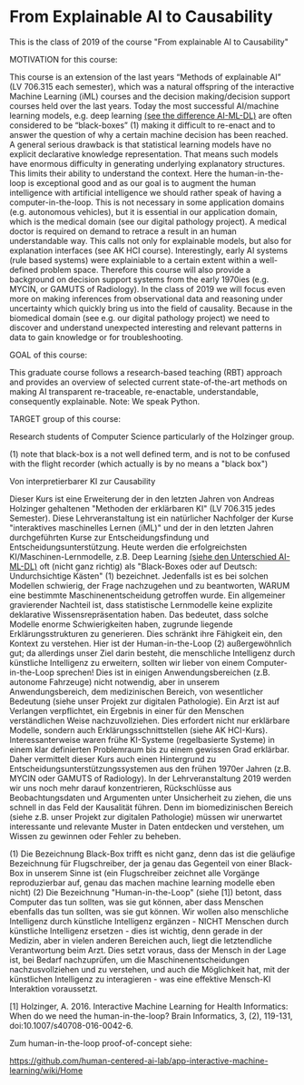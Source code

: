 # From Explainable AI to Causability
This is the class of 2019 of the course "From explainable AI to Causability"

MOTIVATION for this course:

This course is an extension of the last years “Methods of explainable AI” (LV 706.315 each semester), which was a natural offspring of the interactive Machine Learning (iML) courses and the decision making/decision support courses held over the last years. Today the most successful AI/machine learning models, e.g. deep learning  [(see the difference AI-ML-DL)](https://hci-kdd.org/2017/11/11/difference-ai-ml) are often considered to be “black-boxes” (1)  making it difficult to re-enact and to answer the question of why a certain machine decision has been reached. A general serious drawback is that statistical learning models have no explicit declarative knowledge representation. That means such models have enormous difficulty in generating underlying explanatory structures. This limits their ability to understand the context. Here the human-in-the-loop is exceptional good and as our goal is to augment the human intelligence with artificial intelligence we should rather speak of having a computer-in-the-loop. This is not necessary in some application domains (e.g. autonomous vehicles), but it is essential in our application domain, which is the medical domain (see our digital pathology project). A medical doctor is required on demand to retrace a result in an human understandable way. This calls not only for explainable models, but also for explanation interfaces (see AK HCI course). Interestingly, early AI systems (rule based systems) were explainiable to a certain extent within a well-defined problem space. Therefore this course will also provide a background on decision support systems from the early 1970ies (e.g. MYCIN, or GAMUTS of Radiology). In the class of 2019 we will focus even more on making inferences from observational data and reasoning under uncertainty which quickly bring us into the field of causality. Because in the biomedical domain (see e.g. our digital pathology project) we need to discover and understand unexpected interesting and relevant patterns in data to gain knowledge or for troubleshooting.

GOAL of this course:

This graduate course follows a research-based teaching (RBT) approach and provides an overview of selected current state-of-the-art methods on making AI transparent re-traceable, re-enactable, understandable, consequently explainable. Note: We speak Python.

TARGET group of this course:

Research students of  Computer Science particularly of the Holzinger group.

(1) note that black-box is a not well defined term, and is not to be confused with the flight recorder (which actually is by no means a "black box")


Von interpretierbarer KI zur Causability

Dieser Kurs ist eine Erweiterung der in den letzten Jahren von Andreas Holzinger gehaltenen "Methoden der erklärbaren KI" (LV 706.315 jedes Semester). Diese Lehrveranstaltung ist ein natürlicher Nachfolger der Kurse "interaktives maschinelles Lernen (iML)" und der in den letzten Jahren durchgeführten Kurse zur Entscheidungsfindung und Entscheidungsunterstützung. Heute werden die erfolgreichsten KI/Maschinen-Lernmodelle, z.B. Deep Learning [(siehe den Unterschied AI-ML-DL)](https://hci-kdd.org/2017/11/11/difference-ai-ml) oft (nicht ganz richtig) als "Black-Boxes oder auf Deutsch: Undurchsichtige Kästen" (1) bezeichnet. Jedenfalls ist es bei solchen Modellen schwierig, der Frage nachzugehen und zu beantworten, WARUM eine bestimmte Maschinenentscheidung getroffen wurde. Ein allgemeiner gravierender Nachteil ist, dass statistische Lernmodelle keine explizite deklarative Wissensrepräsentation haben. Das bedeutet, dass solche Modelle enorme Schwierigkeiten haben, zugrunde liegende Erklärungsstrukturen zu generieren. Dies schränkt ihre Fähigkeit ein, den Kontext zu verstehen. Hier ist der Human-in-the-Loop (2) außergewöhnlich gut; da allerdings unser Ziel darin besteht, die menschliche Intelligenz durch künstliche Intelligenz zu erweitern, sollten wir lieber von einem Computer-in-the-Loop sprechen! Dies ist in einigen Anwendungsbereichen (z.B. autonome Fahrzeuge) nicht notwendig, aber in unserem Anwendungsbereich, dem medizinischen Bereich, von wesentlicher Bedeutung (siehe unser Projekt zur digitalen Pathologie). Ein Arzt ist auf Verlangen verpflichtet, ein Ergebnis in einer für den Menschen verständlichen Weise nachzuvollziehen. Dies erfordert nicht nur erklärbare Modelle, sondern auch Erklärungsschnittstellen (siehe AK HCI-Kurs). Interessanterweise waren frühe KI-Systeme (regelbasierte Systeme) in einem klar definierten Problemraum bis zu einem gewissen Grad erklärbar. Daher vermittelt dieser Kurs auch einen Hintergrund zu Entscheidungsunterstützungssystemen aus den frühen 1970er Jahren (z.B. MYCIN oder GAMUTS of Radiology). In der Lehrveranstaltung 2019 werden wir uns noch mehr darauf konzentrieren, Rückschlüsse aus Beobachtungsdaten und Argumenten unter Unsicherheit zu ziehen, die uns schnell in das Feld der Kausalität führen. Denn im biomedizinischen Bereich (siehe z.B. unser Projekt zur digitalen Pathologie) müssen wir unerwartet interessante und relevante Muster in Daten entdecken und verstehen, um Wissen zu gewinnen oder Fehler zu beheben.

(1) Die Bezeichnung Black-Box trifft es nicht ganz, denn das ist die geläufige Bezeichnung für Flugschreiber, der ja genau das Gegenteil von einer Black-Box in unserem Sinne ist (ein Flugschreiber zeichnet alle Vorgänge reproduzierbar auf, genau das machen machine learning modelle eben nicht)
(2) Die Bezeichnung "Human-in-the-Loop" (siehe [1]) betont, dass Computer das tun sollten, was sie gut können, aber dass Menschen ebenfalls das tun sollten, was sie gut können. Wir wollen also menschliche Intelligenz durch künstliche Intelligenz ergänzen - NICHT Menschen durch künstliche Intelligenz ersetzen - dies ist wichtig, denn gerade in der Medizin, aber in vielen anderen Bereichen auch, liegt die letztendliche Verantwortung beim Arzt. Dies setzt voraus, dass der Mensch in der Lage ist, bei Bedarf nachzuprüfen, um die Maschinenentscheidungen nachzusvollziehen und zu verstehen, und auch die Möglichkeit hat, mit der künstlichen Intelligenz zu interagieren - was eine effektive Mensch-KI Interaktion voraussetzt.

[1]	Holzinger, A. 2016. Interactive Machine Learning for Health Informatics: When do we need the human-in-the-loop? Brain Informatics, 3, (2), 119-131, doi:10.1007/s40708-016-0042-6.

Zum human-in-the-loop proof-of-concept siehe:

https://github.com/human-centered-ai-lab/app-interactive-machine-learning/wiki/Home
